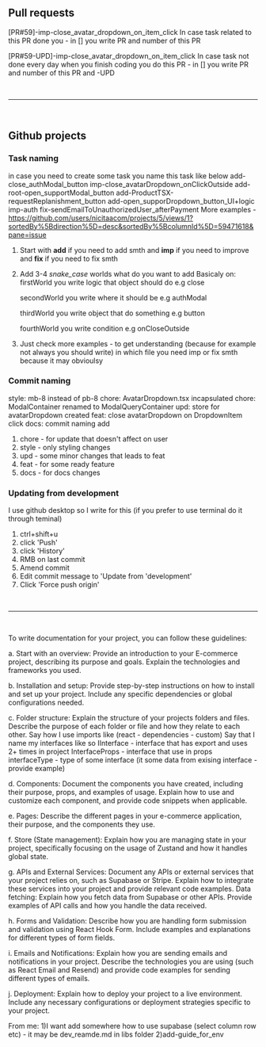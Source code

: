 ## Pull requests

[PR#59]-imp-close_avatar_dropdown_on_item_click
In case task related to this PR done you - in [] you write PR and number of this PR

[PR#59-UPD]-imp-close_avatar_dropdown_on_item_click
In case task not done every day when you finish coding you do this PR - in [] you write PR and number of this PR and -UPD

<br/>

---

<br/>

## Github projects

### Task naming

in case you need to create some task you name this task like below
add-close_authModal_button
imp-close_avatarDropdown_onClickOutside
add-root-open_supportModal_button
add-ProductTSX-requestReplanishment_button
add-open_supporDropdown_button_UI+logic
imp-auth
fix-sendEmailToUnauthorizedUser_afterPayment
More examples - https://github.com/users/nicitaacom/projects/5/views/1?sortedBy%5Bdirection%5D=desc&sortedBy%5BcolumnId%5D=59471618&pane=issue

1. Start with **add** if you need to add smth and **imp** if you need to improve and **fix** if you need to fix smth
2. Add 3-4 _snake_case_ worlds what do you want to add
   Basicaly on:
   firstWorld you write logic that object should do e.g close

   secondWorld you write where it should be e.g authModal

   thirdWorld you write object that do something e.g button

   fourthWorld you write condition e.g onCloseOutside

3. Just check more examples - to get understanding (because for example not always you should write)
   in which file you need imp or fix smth because it may obvioulsy

### Commit naming

style: mb-8 instead of pb-8
chore: AvatarDropdown.tsx incapsulated
chore: ModalContainer renamed to ModalQueryContainer
upd: store for avatarDropdown created
feat: close avatarDropdown on DropdownItem click
docs: commit naming add

1. chore - for update that doesn't affect on user
2. style - only styling changes
3. upd - some minor changes that leads to feat
4. feat - for some ready feature
5. docs - for docs changes

### Updating from development

I use github desktop so I write for this (if you prefer to use terminal do it through teminal)

1. ctrl+shift+u
2. click 'Push'
3. click 'History'
4. RMB on last commit
5. Amend commit
6. Edit commit message to 'Update from 'development'
7. Click 'Force push origin'

<br/>

---

<br/>

To write documentation for your project, you can follow these guidelines:

a. Start with an overview: Provide an introduction to your E-commerce project, describing its purpose and goals. Explain the technologies and frameworks you used.

b. Installation and setup: Provide step-by-step instructions on how to install and set up your project. Include any specific dependencies or global configurations needed.

c. Folder structure: Explain the structure of your projects folders and files. Describe the purpose of each folder or file and how they relate to each other.
Say how I use imports like (react - dependencies - custom)
Say that I name my interfaces like so
IInterface - interface that has export and uses 2+ times in project
InterfaceProps - interface that use in props
interfaceType - type of some interface (it some data from exising interface - provide example)

d. Components: Document the components you have created, including their purpose, props, and examples of usage. Explain how to use and customize each component, and provide code snippets when applicable.

e. Pages: Describe the different pages in your e-commerce application, their purpose, and the components they use.

f. Store (State management): Explain how you are managing state in your project, specifically focusing on the usage of Zustand and how it handles global state.

g. APIs and External Services: Document any APIs or external services that your project relies on, such as Supabase or Stripe. Explain how to integrate these services into your project and provide relevant code examples.
Data fetching: Explain how you fetch data from Supabase or other APIs. Provide examples of API calls and how you handle the data received.

h. Forms and Validation: Describe how you are handling form submission and validation using React Hook Form. Include examples and explanations for different types of form fields.

i. Emails and Notifications: Explain how you are sending emails and notifications in your project. Describe the technologies you are using (such as React Email and Resend) and provide code examples for sending different types of emails.

j. Deployment: Explain how to deploy your project to a live environment. Include any necessary configurations or deployment strategies specific to your project.

From me:
1)I want add somewhere how to use supabase (select column row etc) - it may be dev_reamde.md in libs folder
2)add-guide_for_env
